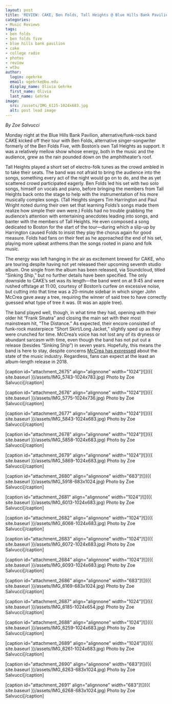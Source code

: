 ```yaml
---
layout: post
title: 'REVIEW: CAKE, Ben Folds, Tall Heights @ Blue Hills Bank Pavilion 08/13'
categories:
- Music Reviews
tags:
- ben folds
- ben folds five
- blue hills bank pavilion
- cake
- college radio
- photos
- review
- wtbu
author:
  login: ogehrke
  email: ogehrke@bu.edu
  display_name: Olivia Gehrke
  first_name: Olivia
  last_name: Gehrke
image:
  src: /assets/IMG_6125-1024x683.jpg
  alt: post lead image
---
```


_By Zoe Salvucci_

Monday night at the Blue Hills Bank Pavilion, alternative/funk-rock band CAKE kicked off their tour with Ben Folds, alternative singer-songwriter formerly of the Ben Folds Five, with Boston’s own Tall Heights as support. It was a relatively mellow show whose energy, both in the music and the audience, grew as the rain pounded down on the amphitheater’s roof.

Tall Heights played a short set of electro-folk tunes as the crowd ambled in to take their seats. The band was not afraid to bring the audience into the songs, something every act of the night would go on to do, and the as yet scattered crowd participated eagerly. Ben Folds led his set with two solo songs, himself on vocals and piano, before bringing the members from Tall Heights back onto the stage to help with the instrumentation of his more musically complex songs. (Tall Heights singers Tim Harrington and Paul Wright noted during their own set that learning Folds’s songs made them realize how simple their own were.) Folds had no trouble grabbing the audience’s attention with entertaining anecdotes leading into songs, and banter with the members of Tall Heights. He even composed a song dedicated to Boston for the start of the tour—during which a slip-up by Harrington caused Folds to insist they play the chorus again for good measure. Folds had fans on their feet as he approached the end of his set, playing more upbeat anthems than the songs rooted in piano and folk music.

The energy was left hanging in the air as excitement brewed for CAKE, who are touring despite having not yet released their upcoming seventh studio album. One single from the album has been released, via Soundcloud, titled “Sinking Ship,” but no further details have been specified. The only downside to CAKE’s set was its length—the band went on at 9:45 and were rushed offstage at 11:00, courtesy of Boston’s curfew on excessive noise, but cutting into that time was a 20-minute sidebar in which singer John McCrea gave away a tree, requiring the winner of said tree to have correctly guessed what type of tree it was. (It was an apple tree).

The band played well, though, in what time they had, opening with their older hit “Frank Sinatra” and closing the main set with their most mainstream hit, “The Distance.” As expected, their encore consisted of funk-rock masterpiece “Short Skirt/Long Jacket,” slightly sped up as they were crunched for time. McCrea’s voice has not lost any of its dryness or abundant sarcasm with time, even though the band has not put out a release (besides “Sinking Ship”) in seven years. Hopefully, this means the band is here to stay, despite concerns [McCrea has expressed](https://radiomilwaukee.org/discover-music/music-news/cake-interview/) about the state of the music industry. Regardless, fans can expect at the least an album-length release in 2018.

\[caption id="attachment\_2675" align="alignnone" width="1024"\]![]({{ site.baseurl }}/assets/IMG_5743-1024x783.jpg) Photo by Zoe Salvucci\[/caption\]

\[caption id="attachment\_2676" align="alignnone" width="1024"\]![]({{ site.baseurl }}/assets/IMG_5775-1024x736.jpg) Photo by Zoe Salvucci\[/caption\]

\[caption id="attachment\_2677" align="alignnone" width="1024"\]![]({{ site.baseurl }}/assets/IMG_5843-1024x683.jpg) Photo by Zoe Salvucci\[/caption\]

\[caption id="attachment\_2678" align="alignnone" width="1024"\]![]({{ site.baseurl }}/assets/IMG_5858-1024x683.jpg) Photo by Zoe Salvucci\[/caption\]

\[caption id="attachment\_2679" align="alignnone" width="1024"\]![]({{ site.baseurl }}/assets/IMG_5869-1024x683.jpg) Photo by Zoe Salvucci\[/caption\]

\[caption id="attachment\_2680" align="alignnone" width="683"\]![]({{ site.baseurl }}/assets/IMG_5918-683x1024.jpg) Photo by Zoe Salvucci\[/caption\]

\[caption id="attachment\_2681" align="alignnone" width="1024"\]![]({{ site.baseurl }}/assets/IMG_6013-1024x683.jpg) Photo by Zoe Salvucci\[/caption\]

\[caption id="attachment\_2682" align="alignnone" width="1024"\]![]({{ site.baseurl }}/assets/IMG_6068-1024x683.jpg) Photo by Zoe Salvucci\[/caption\]

\[caption id="attachment\_2683" align="alignnone" width="1024"\]![]({{ site.baseurl }}/assets/IMG_6072-1024x683.jpg) Photo by Zoe Salvucci\[/caption\]

\[caption id="attachment\_2684" align="alignnone" width="1024"\]![]({{ site.baseurl }}/assets/IMG_6093-1024x683.jpg) Photo by Zoe Salvucci\[/caption\]

\[caption id="attachment\_2686" align="alignnone" width="683"\]![]({{ site.baseurl }}/assets/IMG_6169-683x1024.jpg) Photo by Zoe Salvucci\[/caption\]

\[caption id="attachment\_2687" align="alignnone" width="1024"\]![]({{ site.baseurl }}/assets/IMG_6185-1024x654.jpg) Photo by Zoe Salvucci\[/caption\]

\[caption id="attachment\_2688" align="alignnone" width="1024"\]![]({{ site.baseurl }}/assets/IMG_6259-1024x683.jpg) Photo by Zoe Salvucci\[/caption\]

\[caption id="attachment\_2689" align="alignnone" width="1024"\]![]({{ site.baseurl }}/assets/IMG_6261-1024x683.jpg) Photo by Zoe Salvucci\[/caption\]

\[caption id="attachment\_2690" align="alignnone" width="683"\]![]({{ site.baseurl }}/assets/IMG_6263-683x1024.jpg) Photo by Zoe Salvucci\[/caption\]

\[caption id="attachment\_2691" align="alignnone" width="683"\]![]({{ site.baseurl }}/assets/IMG_6268-683x1024.jpg) Photo by Zoe Salvucci\[/caption\]